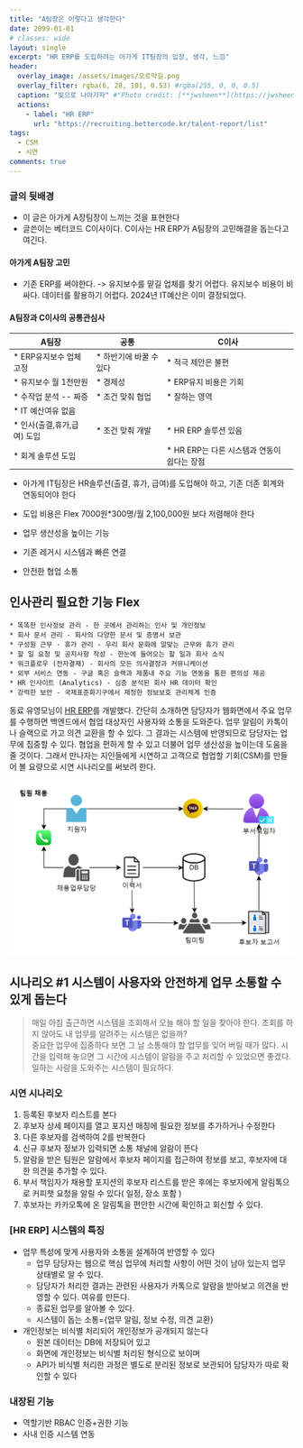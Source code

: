 ```yaml
---
title: "A팀장은 이렇다고 생각한다"
date: 2099-01-01
# classes: wide
layout: single
excerpt: "HR ERP를 도입하려는 아가게 IT팀장의 입장, 생각, 느낌"
header:
  overlay_image: /assets/images/오르막길.png
  overlay_filter: rgba(6, 28, 101, 0.53) #rgba(255, 0, 0, 0.5)
  caption: "빛으로 나아가자" #"Photo credit: [**jwsheen**](https://jwsheen.github.io)"
  actions:
    - label: "HR ERP"
      url: "https://recruiting.bettercode.kr/talent-report/list"
tags: 
  - CSM
  - 시연
comments: true
---
```


### 글의 뒷배경
* 이 글은 아가게 A장팀장이 느끼는 것을 표현한다
* 글쓴이는 베터코드 C이사이다. C이사는 HR ERP가 A팀장의 고민해결을 돕는다고 여긴다.

#### 아가게 A팀장 고민

* 기존 ERP를 써야한다. -> 유지보수를 맡길 업체를 찾기 어렵다. 유지보수 비용이 비싸다. 데이터를 활용하기 어렵다. 2024년 IT예산은 이미 결정되었다.

#### A팀장과 C이사의 공통관심사

| A팀장 | 공통 | C이사 |
| --- | --- | --- |
|* ERP유지보수 업체 고정|* 하반기에 바꿀 수 있다 |* 적극 제안은 불편|
|* 유지보수 월 1천만원|* 경제성 |* ERP유지 비용은 기회 |
|* 수작업 분석 -- 짜증 |* 조건 맞춰 협업 |* 잘하는 영역|
|* IT 예산여유 없음|||
|* 인사(출결,휴가,급여) 도입 |* 조건 맞춰 개발 |* HR ERP 솔루션 있음 |
|* 회계 솔루션 도입 | |* HR ERP는 다른 시스템과 연동이 쉽다는 장점|

  

* 아가게 IT팀장은 HR솔루션(출결, 휴가, 급여)를 도입해야 하고, 기존 더존 회계와 연동되어야 한다
* 도입 비용은 Flex 7000원*300명/월 2,100,000원 보다 저렴해야 한다


* 업무 생산성을 높이는 기능
* 기존 레거시 시스템과 빠른 연결
* 안전한 협업 소통

## 인사관리 필요한 기능 Flex
```
* 똑똑한 인사정보 관리 - 한 곳에서 관리하는 인사 및 개인정보
* 회사 문서 관리 - 회사의 다양한 문서 및 증명서 보관
* 구성원 근무 · 휴가 관리 - 우리 회사 문화에 알맞는 근무와 휴가 관리
* 할 일 요청 및 공지사항 작성 - 한눈에 들어오는 할 일과 회사 소식
* 워크플로우 (전자결재) - 회사의 모든 의사결정과 커뮤니케이션
* 외부 서비스 연동 - 구글 혹은 슬랙과 제품내 주요 기능 연동을 통한 편의성 제공
* HR 인사이트 (Analytics) - 심층 분석된 회사 HR 데이터 확인
* 강력한 보안 - 국제표준화기구에서 제정한 정보보호 관리체계 인증
```

동료 유영모님이 [HR ERP](https://recruiting.bettercode.kr)를 개발했다. 간단히 소개하면 담당자가 웹화면에서 주요 업무를 수행하면 백엔드에서 협업 대상자인 사용자와 소통을 도와준다. 업무 알림이 카톡이나 슬랙으로 가고 의견 교환을 할 수 있다. 그 결과는 시스템에 반영되므로 담당자는 업무에 집중할 수 있다. 협업을 편하게 할 수 있고 더불어 업무 생산성을 높이는데 도움을 줄 것이다. 그래서 만나자는 지인들에게 시연하고 고객으로 협업할 기회(CSM)를 만들어 볼 요량으로 시연 시나리오를 써보려 한다.


![채용팀](/assets/images/팀원-채용-시나리오.png)

## 시나리오 #1 시스템이 사용자와 안전하게 업무 소통할 수 있게 돕는다

> 매일 아침 출근하면 시스템을 조회해서 오늘 해야 할 일을 찾아야 한다. 조회를 하지 않아도 내 업무를 알려주는 시스템은 없을까?  
> 중요한 업무에 집중하다 보면 그 날 소통해야 할 업무를 잊어 버릴 때가 많다. 시간을 입력해 놓으면 그 시간에 시스템이 알람을 주고  처리할 수 있었으면 좋겠다. 일하는 사람을 도와주는 시스템이 필요하다.

### 시연 시나리오
1. 등록된 후보자 리스트를 본다
2. 후보자 상세 페이지를 열고 포지션 매칭에 필요한 정보를 추가하거나 수정한다
3. 다른 후보자를 검색하여 2를 반복한다
4. 신규 후보자 정보가 입력되면 소통 채널에 알람이 뜬다
5. 알람을 받은 팀원은 알람에서 후보자 페이지를 접근하여 정보를 보고, 후보자에 대한 의견을 추가할 수 있다.
6. 부서 책임자가 채용할 포지션의 후보자 리스트를 받은 후에는 후보자에게 알림톡으로 커피챗 요청을 알릴 수 있다( 일정, 장소 포함 ) 
7. 후보자는 카카오톡에 온 알림톡을 편안한 시간에 확인하고 회신할 수 있다.

### [HR ERP] 시스템의 특징
* 업무 특성에 맞게 사용자와 소통을 설계하여 반영할 수 있다
  * 업무 담당자는 웹으로 핵심 업무에 처리할 사항이 어떤 것이 남아 있는지 업무 상태별로 알 수 있다.
  * 담당자가 처리한 결과는 관련된 사용자가 카톡으로 알람을 받아보고 의견을 반영할 수 있다. 여유를 만든다.
  * 종료된 업무를 알아볼 수 있다. 
  * 시스템이 돕는 소통={업무 알림, 정보 수정, 의견 교환} 
* 개인정보는 비식별 처리되어 개인정보가 공개되지 않는다
  * 원본 데이터는 DB에 저장되어 있고
  * 화면에 개인정보는 비식별 처리된 형식으로 보이며
  * API가 비식별 처리한 과정은 별도로 분리된 정보로 보관되어 담당자가 따로 확인할 수 있다

### 내장된 기능
* 역할기반 RBAC 인증+권한 기능
* 사내 인증 시스템 연동
